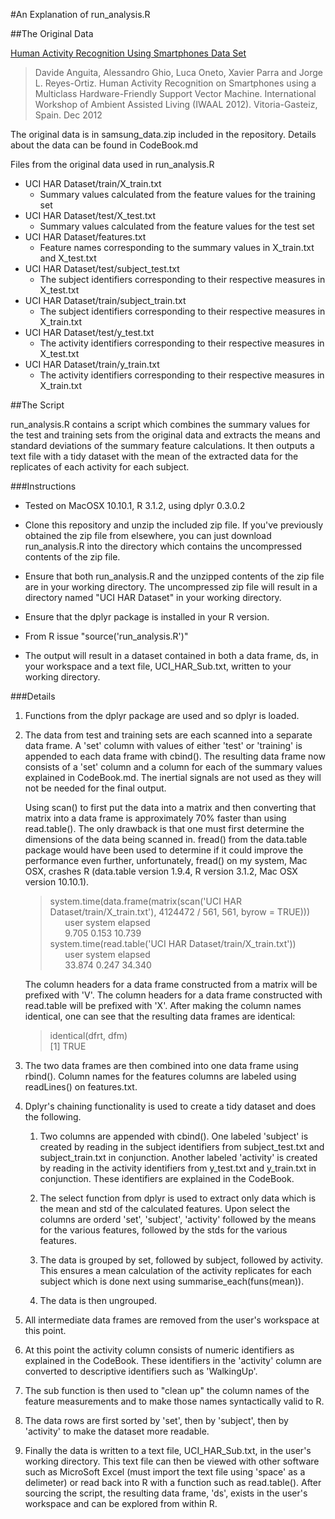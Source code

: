 #An Explanation of run_analysis.R

##The Original Data

[Human Activity Recognition Using Smartphones Data Set ](http://archive.ics.uci.edu/ml/datasets/Human+Activity+Recognition+Using+Smartphones)
>Davide Anguita, Alessandro Ghio, Luca Oneto, Xavier Parra and Jorge L. Reyes-Ortiz. Human Activity Recognition on Smartphones using a Multiclass Hardware-Friendly Support Vector Machine. International Workshop of Ambient Assisted Living (IWAAL 2012). Vitoria-Gasteiz, Spain. Dec 2012

The original data is in samsung_data.zip included in the repository. Details about the data can be found in CodeBook.md

Files from the original data used in run_analysis.R

- UCI HAR Dataset/train/X_train.txt
    - Summary values calculated from the feature values for the training set
- UCI HAR Dataset/test/X_test.txt
    - Summary values calculated from the feature values for the test set
- UCI HAR Dataset/features.txt
    - Feature names corresponding to the summary values in X_train.txt and X_test.txt
- UCI HAR Dataset/test/subject_test.txt
    - The subject identifiers corresponding to their respective measures in X_test.txt
- UCI HAR Dataset/train/subject_train.txt
    - The subject identifiers corresponding to their respective measures in X_train.txt
- UCI HAR Dataset/test/y_test.txt
    - The activity identifiers corresponding to their respective measures in X_test.txt
- UCI HAR Dataset/train/y_train.txt
    - The activity identifiers corresponding to their respective measures in X_train.txt  

##The Script

run_analysis.R contains a script which combines the summary values for the test and training sets from the original data and extracts the means and standard deviations of the summary feature calculations. It then outputs a text file with a tidy dataset with the mean of the extracted data for the replicates of each activity for each subject.

###Instructions
- Tested on MacOSX 10.10.1, R 3.1.2, using dplyr 0.3.0.2

- Clone this repository and unzip the included zip file. If you've previously obtained the zip file from elsewhere, you can just download run_analysis.R into the directory which contains the uncompressed contents of the zip file.

- Ensure that both run_analysis.R and the unzipped contents of the zip file are in your working directory. The uncompressed zip file will result in a directory named "UCI HAR Dataset" in your working directory.

- Ensure that the dplyr package is installed in your R version.

- From R issue "source('run_analysis.R')"

- The output will result in a dataset contained in both a data frame, ds, in your workspace and a text file, UCI_HAR_Sub.txt, written to your working directory.

###Details
1. Functions from the dplyr package are used and so dplyr is loaded.

2. The data from test and training sets are each scanned into a separate data frame. A 'set' column with values of either 'test' or 'training' is appended to each data frame with cbind(). The resulting data frame now consists of a 'set' column and a column for each of the summary values explained in CodeBook.md. The inertial signals are not used as they will not be needed for the final output.

    Using scan() to first put the data into a matrix and then converting that matrix into a data frame is approximately 70% faster than using read.table(). The only drawback is that one must first determine the dimensions of the data being scanned in. fread() from the data.table package would have been used to determine if it could improve the performance even further, unfortunately, fread() on my system, Mac OSX, crashes R (data.table version 1.9.4, R version 3.1.2, Mac OSX version 10.10.1).
    >system.time(data.frame(matrix(scan('UCI HAR Dataset/train/X_train.txt'), 4124472 / 561, 561, byrow = TRUE)))  
    &nbsp;&nbsp;&nbsp;&nbsp;&nbsp;&nbsp;user  system elapsed  
    &nbsp;&nbsp;&nbsp;&nbsp;&nbsp;&nbsp;9.705   0.153  10.739  
    >system.time(read.table('UCI HAR Dataset/train/X_train.txt'))  
    &nbsp;&nbsp;&nbsp;&nbsp;&nbsp;&nbsp;user  system elapsed  
    &nbsp;&nbsp;&nbsp;&nbsp;&nbsp;&nbsp;33.874   0.247  34.340

    The column headers for a data frame constructed from a matrix will be prefixed with 'V'. The column headers for a data frame constructed with read.table will be prefixed with 'X'. After making the column names identical, one can see that the resulting data frames are identical:
    >identical(dfrt, dfm)  
    [1] TRUE

3. The two data frames are then combined into one data frame using rbind(). Column names for the features columns are labeled using readLines() on features.txt.

4. Dplyr's chaining functionality is used to create a tidy dataset and does the following.

    1. Two columns are appended with cbind(). One labeled 'subject' is created by reading in the subject identifiers from subject_test.txt and subject_train.txt in conjunction. Another labeled 'activity' is created by reading in the activity identifiers from y_test.txt and y_train.txt in conjunction. These identifiers are explained in the CodeBook.

    2. The select function from dplyr is used to extract only data which is the mean and std of the calculated features. Upon select the columns are orderd 'set', 'subject', 'activity' followed by the means for the various features, followed by the stds for the various features.

    3. The data is grouped by set, followed by subject, followed by activity. This ensures a mean calculation of the activity replicates for each subject which is done next using summarise_each(funs(mean)).

    4. The data is then ungrouped.

5. All intermediate data frames are removed from the user's workspace at this point.

6. At this point the activity column consists of numeric identifiers as explained in the CodeBook. These identifiers in the 'activity' column are converted to descriptive identifiers such as 'WalkingUp'.

7. The sub function is then used to "clean up" the column names of the feature measurements and to make those names syntactically valid to R.

8. The data rows are first sorted by 'set', then by 'subject', then by 'activity' to make the dataset more readable.

9. Finally the data is written to a text file, UCI_HAR_Sub.txt, in the user's working directory. This text file can then be viewed with other software such as MicroSoft Excel (must import the text file using 'space' as a delimeter) or read back into R with a function such as read.table(). After sourcing the script, the resulting data frame, 'ds', exists in the user's workspace and can be explored from within R.
